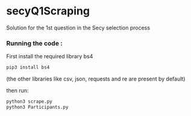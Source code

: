 # secyQ1Scraping
Solution for the 1st question in the Secy selection process

### Running the code :
First install the required library bs4

```bash
pip3 install bs4
```

(the other libraries like csv, json, requests and re are present by default)

then run:
```bash
python3 scrape.py
python3 Participants.py
```
